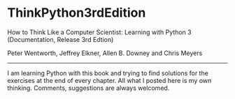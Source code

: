 # ThinkPython3rdEdition

How to Think Like a Computer Scientist: Learning with Python 3 (Documentation, Release 3rd Edtion) 

Peter Wentworth, Jeffrey Elkner, Allen B. Downey and Chris Meyers

--------------

I am learning Python with this book and trying to find solutions for the exercises at the end of every chapter. 
All what I posted here is my own thinking. Comments, suggestions are always welcomed. 
